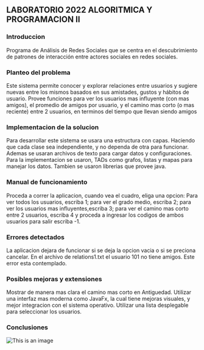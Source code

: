 ## LABORATORIO 2022 ALGORITMICA Y PROGRAMACION II

### Introduccion
Programa de Análisis de Redes Sociales que se centra en el descubrimiento de patrones de interacción entre actores sociales en redes sociales.

### Planteo del problema
Este sistema permite conocer y explorar relaciones entre usuarios y sugiere nuevas entre los mismos basados en sus amistades, gustos y hábitos de usuario. Provee funciones para ver los usuarios mas influyente (con mas amigos), el promedio de amigos por usuario, y el camino mas corto (o mas reciente) entre 2 usuarios, en terminos del tiempo que llevan siendo amigos

### Implementacion de la solucion
Para desarrollar este sistema se usara una estructura con capas. Haciendo que cada clase sea independiente, y no dependa de otra para funcionar. Ademas se usaran archivos de texto para cargar datos y configuraciones. Para la implementacion se usaron, TADs como grafos, listas y mapas para manejar los datos. Tambien se usaron librerias que provee java.


### Manual de funcionamiento
Proceda a correr la aplicacion, cuando vea el cuadro, eliga una opcion:
Para ver todos los usuarios, escriba 1; para ver el grado medio, escriba 2; para ver los usuarios mas influyentes,escriba 3; para ver el camino mas corto entre 2 usuarios, escriba 4 y proceda a ingresar los codigos de ambos usuarios para salir escriba -1.

### Errores detectados
La aplicacion dejara de funcionar si se deja la opcion vacia o si se preciona cancelar.
En el archivo de relations1.txt el usuario 101 no tiene amigos. Este error esta contemplado.


### Posibles mejoras y extensiones
Mostrar de manera mas clara el camino mas corto en Antiguedad.
Utilizar una interfaz mas moderna como JavaFx, la cual tiene mejoras visuales, y mejor integracion con el sistema operativo.
Utilizar una lista desplegable para seleccionar los usuarios.


### Conclusiones
![This is an image](https://myoctocat.com/assets/images/base-octocat.svg)


